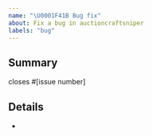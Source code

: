 ```yaml
---
name: "\U0001F41B Bug fix"
about: Fix a bug in auctioncraftsniper
labels: "bug"
---
```


<!--
Please make sure you read our contributing guidelines at
https://github.com/ljosberinn/auctioncraftsniper/blob/trunk/.github/CONTRIBUTING.md
before opening a pull request. Thanks!
-->

## Summary

closes #[issue number]

## Details

-

